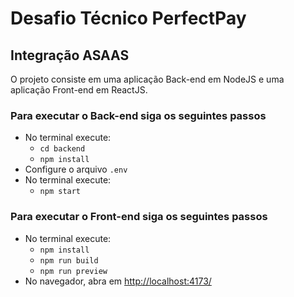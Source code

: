 # Desafio Técnico PerfectPay
## Integração ASAAS

O projeto consiste em uma aplicação Back-end em NodeJS e uma aplicação Front-end em ReactJS.

### Para executar o Back-end siga os seguintes passos

- No terminal execute:
  - `cd backend`
  - `npm install`
- Configure o arquivo `.env`
- No terminal execute:
  - `npm start`

### Para executar o Front-end siga os seguintes passos

- No terminal execute:
  - `npm install`
  - `npm run build`
  - `npm run preview`
- No navegador, abra em [http://localhost:4173/](http://localhost:4173/)
